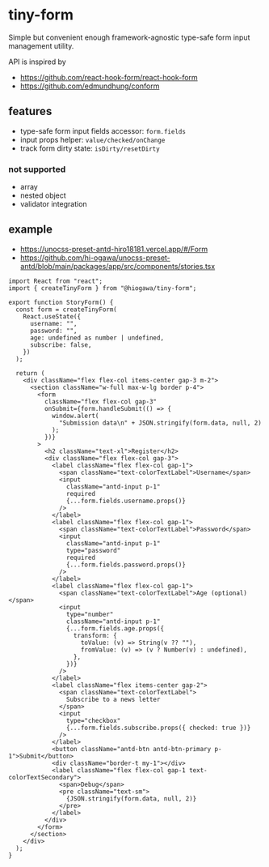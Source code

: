 # tiny-form

Simple but convenient enough framework-agnostic type-safe form input management utility.

API is inspired by

- https://github.com/react-hook-form/react-hook-form
- https://github.com/edmundhung/conform

## features

- type-safe form input fields accessor: `form.fields`
- input props helper: `value/checked/onChange`
- track form dirty state: `isDirty/resetDirty`

### not supported

- array
- nested object
- validator integration

## example

- https://unocss-preset-antd-hiro18181.vercel.app/#/Form
- https://github.com/hi-ogawa/unocss-preset-antd/blob/main/packages/app/src/components/stories.tsx

<!--
%template-input-start:example%

```tsx
import React from "react";
import { createTinyForm } from "@hiogawa/tiny-form";

{%shell node -e 'console.log(fs.readFileSync("../app/src/components/stories.tsx", "utf-8").match(/^export function StoryForm(.*?)^}/ms)[0])' %}
```

%template-input-end:example%
-->

<!-- %template-output-start:example% -->

```tsx
import React from "react";
import { createTinyForm } from "@hiogawa/tiny-form";

export function StoryForm() {
  const form = createTinyForm(
    React.useState({
      username: "",
      password: "",
      age: undefined as number | undefined,
      subscribe: false,
    })
  );

  return (
    <div className="flex flex-col items-center gap-3 m-2">
      <section className="w-full max-w-lg border p-4">
        <form
          className="flex flex-col gap-3"
          onSubmit={form.handleSubmit(() => {
            window.alert(
              "Submission data\n" + JSON.stringify(form.data, null, 2)
            );
          })}
        >
          <h2 className="text-xl">Register</h2>
          <div className="flex flex-col gap-3">
            <label className="flex flex-col gap-1">
              <span className="text-colorTextLabel">Username</span>
              <input
                className="antd-input p-1"
                required
                {...form.fields.username.props()}
              />
            </label>
            <label className="flex flex-col gap-1">
              <span className="text-colorTextLabel">Password</span>
              <input
                className="antd-input p-1"
                type="password"
                required
                {...form.fields.password.props()}
              />
            </label>
            <label className="flex flex-col gap-1">
              <span className="text-colorTextLabel">Age (optional)</span>
              <input
                type="number"
                className="antd-input p-1"
                {...form.fields.age.props({
                  transform: {
                    toValue: (v) => String(v ?? ""),
                    fromValue: (v) => (v ? Number(v) : undefined),
                  },
                })}
              />
            </label>
            <label className="flex items-center gap-2">
              <span className="text-colorTextLabel">
                Subscribe to a news letter
              </span>
              <input
                type="checkbox"
                {...form.fields.subscribe.props({ checked: true })}
              />
            </label>
            <button className="antd-btn antd-btn-primary p-1">Submit</button>
            <div className="border-t my-1"></div>
            <label className="flex flex-col gap-1 text-colorTextSecondary">
              <span>Debug</span>
              <pre className="text-sm">
                {JSON.stringify(form.data, null, 2)}
              </pre>
            </label>
          </div>
        </form>
      </section>
    </div>
  );
}
```

<!-- %template-output-end:example% -->
